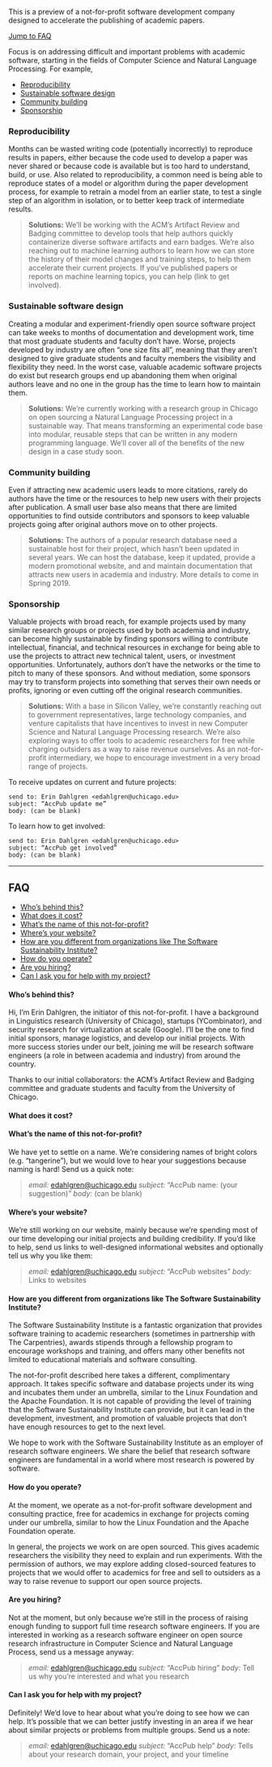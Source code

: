 This is a preview of a not-for-profit software development company designed to accelerate the publishing of academic papers.


[Jump to FAQ](#faq)

Focus is on addressing difficult and important problems with academic software, starting in the fields of Computer Science and Natural Language Processing. For example,

+ [Reproducibility](#reproducibility)
+ [Sustainable software design](#sustainable-software-design)
+ [Community building](#community-building)
+ [Sponsorship](#sponsorship)

### Reproducibility

Months can be wasted writing code (potentially incorrectly) to reproduce results in papers, either because the code used to develop a paper was never shared or because code is available but is too hard to understand, build, or use. Also related to reproducibility, a common need is being able to reproduce states of a model or algorithm during the paper development process, for example to retrain a model from an earlier state, to test a single step of an algorithm in isolation, or to better keep track of intermediate results.

> **Solutions:** We’ll be working with the ACM’s Artifact Review and Badging committee to develop tools that help authors quickly containerize diverse software artifacts and earn badges. We’re also reaching out to machine learning authors to learn how we can store the history of their model changes and training steps, to help them accelerate their current projects. If you’ve published papers or reports on machine learning topics, you can help (link to get involved).

### Sustainable software design

Creating a modular and experiment-friendly open source software project can take weeks to months of documentation and development work, time that most graduate students and faculty don’t have. Worse, projects developed by industry are often “one size fits all”, meaning that they aren’t designed to give graduate students and faculty members the visibility and flexibility they need. In the worst case, valuable academic software projects do exist but research groups end up abandoning them when original authors leave and no one in the group has the time to learn how to maintain them.

> **Solutions:** We’re currently working with a research group in Chicago on open sourcing a Natural Language Processing project in a sustainable way. That means transforming an experimental code base into modular, reusable steps that can be written in any modern programming language. We’ll cover all of the benefits of the new design in a case study soon.

### Community building

Even if attracting new academic users leads to more citations, rarely do authors have the time or the resources to help new users with their projects after publication. A small user base also means that there are limited opportunities to find outside contributors and sponsors to keep valuable projects going after original authors move on to other projects.

> **Solutions:** The authors of a popular research database need a sustainable host for their project, which hasn’t been updated in several years. We can host the database, keep it updated, provide a modern promotional website, and and maintain documentation that attracts new users in academia and industry. More details to come in Spring 2019.

### Sponsorship

Valuable projects with broad reach, for example projects used by many similar research groups or projects used by both academia and industry, can become highly sustainable by finding sponsors willing to contribute intellectual, financial, and technical resources in exchange for being able to use the projects to attract new technical talent, users, or investment opportunities. Unfortunately, authors don’t have the networks or the time to pitch to many of these sponsors. And without mediation, some sponsors may try to transform projects into something that serves their own needs or profits, ignoring or even cutting off the original research communities.

> **Solutions:** With a base in Silicon Valley, we’re constantly reaching out to government representatives, large technology companies, and venture capitalists that have incentives to invest in new Computer Science and Natural Language Processing research. We’re also exploring ways to offer tools to academic researchers for free while charging outsiders as a way to raise revenue ourselves. As an not-for-profit intermediary, we hope to encourage investment in a very broad range of projects.

To receive updates on current and future projects:

```
send to: Erin Dahlgren <edahlgren@uchicago.edu>
subject: “AccPub update me”
body: (can be blank)
```

To learn how to get involved:

```
send to: Erin Dahlgren <edahlgren@uchicago.edu>
subject: “AccPub get involved”
body: (can be blank)
```

------

## FAQ

+ [Who’s behind this?](#whos-behind-this)
+ [What does it cost?](#what-does-it-cost)
+ [What’s the name of this not-for-profit?](#whats-the-name-of-this-not-for-profit)
+ [Where’s your website?](#wheres-your-website)
+ [How are you different from organizations like The Software Sustainability Institute?](#how-are-you-different-from-organizations-like-the-software-sustainability-institute)
+ [How do you operate?](#how-do-you-operate)
+ [Are you hiring?](#are-you-hiring)
+ [Can I ask you for help with my project?](#can-i-ask-you-for-help-with-my-project)

#### Who’s behind this?

Hi, I’m Erin Dahlgren, the initiator of this not-for-profit. I have a background in Linguistics research (University of Chicago), startups (YCombinator), and security research for virtualization at scale (Google). I’ll be the one to find initial sponsors, manage logistics, and develop our initial projects. With more success stories under our belt, joining me will be research software engineers (a role in between academia and industry) from around the country.

Thanks to our initial collaborators: the ACM’s Artifact Review and Badging committee and graduate students and faculty from the University of Chicago.

#### What does it cost?

#### What’s the name of this not-for-profit?

We have yet to settle on a name. We’re considering names of bright colors (e.g. “tangerine”), but we would love to hear your suggestions because naming is hard! Send us a quick note:

> *email:* edahlgren@uchicago.edu
> *subject:* “AccPub name: (your suggestion)”
> *body:* (can be blank)

#### Where’s your website?

We’re still working on our website, mainly because we’re spending most of our time developing our initial projects and building credibility. If you’d like to help, send us links to well-designed informational websites and optionally tell us why you like them:

> *email:* edahlgren@uchicago.edu
> *subject:* “AccPub websites”
> *body:* Links to websites

#### How are you different from organizations like The Software Sustainability Institute?

The Software Sustainability Institute is a fantastic organization that provides software training to academic researchers (sometimes in partnership with The Carpentries), awards stipends through a fellowship program to encourage workshops and training, and offers many other benefits not limited to educational materials and software consulting.

The not-for-profit described here takes a different, complimentary approach. It takes specific software and database projects under its wing and incubates them under an umbrella, similar to the Linux Foundation and the Apache Foundation. It is not capable of providing the level of training that the Software Sustainability Institute can provide, but it can lead in the development, investment, and promotion of valuable projects that don’t have enough resources to get to the next level.

We hope to work with the Software Sustainability Institute as an employer of research software engineers. We share the belief that research software engineers are fundamental in a world where most research is powered by software.

#### How do you operate?

At the moment, we operate as a not-for-profit software development and consulting practice, free for academics in exchange for projects coming under our umbrella, similar to how the Linux Foundation and the Apache Foundation operate.

In general, the projects we work on are open sourced. This gives academic researchers the visibility they need to explain and run experiments. With the permission of authors, we may explore adding closed-sourced features to projects that we would offer to academics for free and sell to outsiders as a way to raise revenue to support our open source projects.

#### Are you hiring?

Not at the moment, but only because we’re still in the process of raising enough funding to support full time research software engineers. If you are interested in working as a research software engineer on open source research infrastructure in Computer Science and Natural Language Process, send us a message anyway:

> *email:* edahlgren@uchicago.edu
> *subject:* “AccPub hiring”
> *body:* Tell us why you’re interested and what you research

#### Can I ask you for help with my project?

Definitely! We’d love to hear about what you’re doing to see how we can help. It’s possible that we can better justify investing in an area if we hear about similar projects or problems from multiple groups. Send us a note:

> *email:* edahlgren@uchicago.edu
> *subject:* “AccPub help”
> *body:* Tells about your research domain, your project, and your timeline
